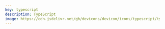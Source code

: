 ```yaml
---
key: typescript
description: TypeScript
image: https://cdn.jsdelivr.net/gh/devicons/devicon/icons/typescript/typescript-original.svg
---
```

